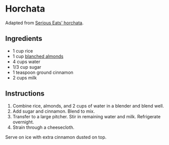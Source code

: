 # Horchata

Adapted from [Serious Eats' horchata](https://www.seriouseats.com/recipes/2011/02/horchata-drink-recipe.html).

## Ingredients

- 1 cup rice
- 1 cup [blanched almonds](blanched-almonds.md)
- 4 cups water
- 1/3 cup sugar
- 1 teaspoon ground cinnamon
- 2 cups milk

## Instructions

1. Combine rice, almonds, and 2 cups of water in a blender and blend well.
2. Add sugar and cinnamon. Blend to mix.
3. Transfer to a large pitcher. Stir in remaining water and milk. Refrigerate overnight.
4. Strain through a cheesecloth.

Serve on ice with extra cinnamon dusted on top.
